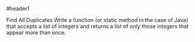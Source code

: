 #header1

Find All Duplicates
Write a function (or static method in the case of Java) that accepts a list of integers and returns a list of only those integers that appear more than once.
